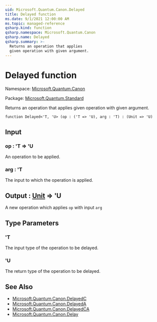 ```yaml
---
uid: Microsoft.Quantum.Canon.Delayed
title: Delayed function
ms.date: 9/1/2021 12:00:00 AM
ms.topic: managed-reference
qsharp.kind: function
qsharp.namespace: Microsoft.Quantum.Canon
qsharp.name: Delayed
qsharp.summary: >-
  Returns an operation that applies
  given operation with given argument.
---
```


# Delayed function

Namespace: [Microsoft.Quantum.Canon](xref:Microsoft.Quantum.Canon)

Package: [Microsoft.Quantum.Standard](https://nuget.org/packages/Microsoft.Quantum.Standard)


Returns an operation that appliesgiven operation with given argument.

```qsharp
function Delayed<'T, 'U> (op : ('T => 'U), arg : 'T) : (Unit => 'U)
```


## Input

### op : 'T => 'U 

An operation to be applied.


### arg : 'T

The input to which the operation is applied.



## Output : [Unit](xref:microsoft.quantum.qsharp.valueliterals#unit-literal) => 'U 

A new operation which applies `op` with input `arg`

## Type Parameters

### 'T

The input type of the operation to be delayed.
### 'U

The return type of the operation to be delayed.

## See Also

- [Microsoft.Quantum.Canon.DelayedC](xref:Microsoft.Quantum.Canon.DelayedC)
- [Microsoft.Quantum.Canon.DelayedA](xref:Microsoft.Quantum.Canon.DelayedA)
- [Microsoft.Quantum.Canon.DelayedCA](xref:Microsoft.Quantum.Canon.DelayedCA)
- [Microsoft.Quantum.Canon.Delay](xref:Microsoft.Quantum.Canon.Delay)